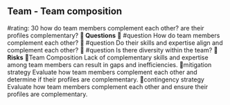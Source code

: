 

## Team - Team composition
#rating: 30
how do team members complement each other? are their profiles complementary?
**💭 Questions**
💭 #question How do team members complement each other?
 💭 #question Do their skills and expertise align and complement each other?
 💭 #question Is there diversity within the team?
**🚨 Risks**
🚨Team Composition
Lack of complementary skills and expertise among team members can result in gaps and inefficiencies.
🚨mitigation strategy
Evaluate how team members complement each other and determine if their profiles are complementary.
🚨contingency strategy
Evaluate how team members complement each other and ensure their profiles are complementary.




